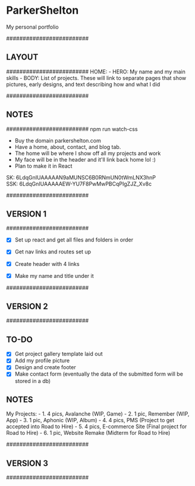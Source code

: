 # ParkerShelton
My personal portfolio




#########################
##       LAYOUT        ##
#########################
  HOME:
    - HERO: My name and my main skills
    - BODY: List of projects. These will link to separate pages that show pictures, early designs, and text describing how and what I did



#########################
##        NOTES        ##
#########################
  npm run watch-css

  - Buy the domain parkershelton.com
  - Have a home, about, contact, and blog tab.
  - The home will be where I show off all my projects and work
  - My face will be in the header and it'll link back home lol :)
  - Plan to make it in React

SK: 6LdqGnIUAAAAAN9aMUNSC6B0RNmUN0tWmLNX3hnP  
SSK: 6LdqGnIUAAAAAEW-YU7F8PwMwPBCqPIgZJZ_Xv8c


#########################
##      VERSION 1      ##
#########################

  - [X] Set up react and get all files and folders in order
  - [X] Get nav links and routes set up
  - [X] Create header with 4 links
  - [X] Make my name and title under it


#########################
##      VERSION 2      ##
#########################

## TO-DO ##
  - [X] Get project gallery template laid out
  - [X] Add my profile picture
  - [X] Design and create footer
  - [X] Make contact form (eventually the data of the submitted form will be stored in a db)

## NOTES ##
  My Projects:
    - 1. 4 pics, Avalanche (WIP, Game) 
    - 2. 1 pic, Remember (WIP, App)
    - 3. 1 pic, Aphonic (WIP, Album)
    - 4. 4 pics, PMS (Project to get accepted into Road to Hire)
    - 5. 4 pics, E-commerce Site (Final project for Road to Hire)
    - 6. 1 pic, Website Remake (Midterm for Road to Hire)




#########################
##      VERSION 3      ##
#########################